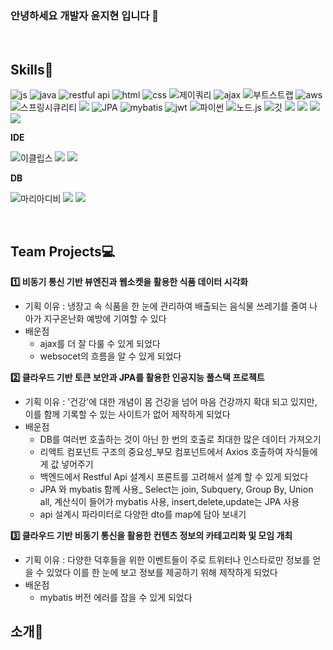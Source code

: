 ### 안녕하세요 개발자 윤지현 입니다 👋
<br />

## Skills🌟
![js](https://img.shields.io/badge/JavaScript-F7DF1E?style=for-the-badge&logo=JavaScript&logoColor=white)
![java](https://img.shields.io/badge/Java-ED8B00?style=for-the-badge&logo=openjdk&logoColor=white)
![restful api](https://img.shields.io/badge/RestfulApi-FD366E?style=for-the-badge&logo=airbrakedotio&logoColor=white)
![html](https://img.shields.io/badge/HTML5-E34F26?style=for-the-badge&logo=html5&logoColor=white)
![css](https://img.shields.io/badge/CSS3-1572B6?style=for-the-badge&logo=css3&logoColor=white)
![제이쿼리](https://img.shields.io/badge/jQuery-0769AD?style=for-the-badge&logo=jquery&logoColor=white)
![ajax](https://img.shields.io/badge/AJAX-EB5424?style=for-the-badge&logo=aframe&logoColor=white)
![부트스트랩](https://img.shields.io/badge/Bootstrap-563D7C?style=for-the-badge&logo=bootstrap&logoColor=white)
![aws](	https://img.shields.io/badge/Amazon_AWS-232F3E?style=for-the-badge&logo=amazon-aws&logoColor=white)
![스프링시큐리티](https://img.shields.io/badge/Spring_Security-6DB33F?style=for-the-badge&logo=Spring-Security&logoColor=white)
<img src="https://img.shields.io/badge/springboot-6DB33F7?style=for-the-badge&logo=springboot&logoColor=white">
![JPA](https://img.shields.io/badge/JPA-6DB33F?style=for-the-badge&logo=databricks&logoColor=white)
![mybatis](https://img.shields.io/badge/MyBatis-000000?style=for-the-badge&logo=databricks&logoColor=white)
![jwt](https://img.shields.io/badge/JWT-F7DF1E?style=for-the-badge&logo=jsonwebtokens&logoColor=white)
![파이썬](https://img.shields.io/badge/Python-3776AB?style=for-the-badge&logo=python&logoColor=white)
![노드.js](https://img.shields.io/badge/Node.js-43853D?style=for-the-badge&logo=node.js&logoColor=white)
![깃](https://img.shields.io/badge/GIT-E44C30?style=for-the-badge&logo=git&logoColor=white)
<img src="https://img.shields.io/badge/react-61DAFB?style=for-the-badge&logo=react&logoColor=black">
<img src="https://img.shields.io/badge/linux-FCC624?style=for-the-badge&logo=linux&logoColor=black"> 
<img src="https://img.shields.io/badge/github-181717?style=for-the-badge&logo=github&logoColor=white">
<img src="https://img.shields.io/badge/docker-2496ED?style=for-the-badge&logo=docker&logoColor=white">
  
**IDE**

![이클립스](https://img.shields.io/badge/Eclipse-2C2255?style=for-the-badge&logo=eclipse&logoColor=white)
<img src="https://img.shields.io/badge/intelliJ-000000?style=for-the-badge&logo=intellijidea&logoColor=white">
<img src="https://img.shields.io/badge/visualstudiocode-007ACC?style=for-the-badge&logo=visualstudiocode&logoColor=white">


**DB**

![마리아디비](https://img.shields.io/badge/MariaDB-003545?style=for-the-badge&logo=mariadb&logoColor=white)
  <img src="https://img.shields.io/badge/oracle-F80000?style=for-the-badge&logo=oracle&logoColor=white"> 
  <img src="https://img.shields.io/badge/mysql-4479A1?style=for-the-badge&logo=mysql&logoColor=white"> 
<br />


<br />



## Team Projects💻

**1️⃣ 비동기 통신 기반 뷰엔진과 웹소켓을 활용한 식품 데이터 시각화<br />**
+ 기획 이유 : 냉장고 속 식품을 한 눈에 관리하여 배출되는 음식물 쓰레기를 줄여 나아가 지구온난화 예방에 기여할 수 있다 <br />
+ 배운점
   - ajax를 더 잘 다룰 수 있게 되었다 
   - websocet의 흐름을 알 수 있게 되었다

**2️⃣ 클라우드 기반 토큰 보안과 JPA를 활용한 인공지능 풀스택 프로젝트<br />**
- 기획 이유 : '건강'에 대한 개념이 몸 건강을 넘어 마음 건강까지 확대 되고 있지만, 이를 함께 기록할 수 있는 사이트가 없어 제작하게 되었다  <br />
- 배운점
  -  DB를 여러번 호출하는 것이 아닌 한 번의 호출로 최대한 많은 데이터 가져오기
  -  리액트 컴포넌트 구조의 중요성_부모 컴포넌트에서 Axios 호출하여 자식들에게 값 넣어주기
  -  백엔드에서 Restful Api 설계시 프론트를 고려해서 설계 할 수 있게 되었다
  -  JPA 와 mybatis 함께 사용_ Select는 join, Subquery, Group By, Union all, 계산식이 들어가 mybatis 사용, insert,delete,update는 JPA 사용
  -  api 설계시 파라미터로 다양한 dto를 map에 담아 보내기


**3️⃣ 클라우드 기반 비동기 통신을 활용한 컨텐츠 정보의 카테고리화 및 모임 개최 <br />**
- 기획 이유 : 다양한 덕후들을 위한 이벤트들이 주로 트위터나 인스타로만 정보를 얻을 수 있었다 이를 한 눈에 보고 정보를 제공하기 위해 제작하게 되었다 <br />
- 배운점
  - mybatis 버전 에러를 잡을 수 있게 되었다



## 소개🌟


